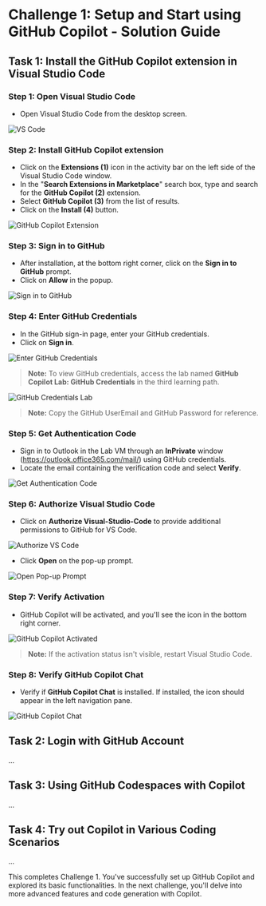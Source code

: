 # Challenge 1: Setup and Start using GitHub Copilot - Solution Guide

## Task 1: Install the GitHub Copilot extension in Visual Studio Code

### Step 1: Open Visual Studio Code
   - Open Visual Studio Code from the desktop screen.
   
   ![VS Code](../media/vscode.png)

### Step 2: Install GitHub Copilot extension
   - Click on the **Extensions (1)** icon in the activity bar on the left side of the Visual Studio Code window.
   - In the "**Search Extensions in Marketplace**" search box, type and search for the **GitHub Copilot (2)** extension.
   - Select **GitHub Copilot (3)** from the list of results.
   - Click on the **Install (4)** button.

   ![GitHub Copilot Extension](../media/task1.1.png)

### Step 3: Sign in to GitHub
   - After installation, at the bottom right corner, click on the **Sign in to GitHub** prompt.
   - Click on **Allow** in the popup.

   ![Sign in to GitHub](../media/signingin.png)

### Step 4: Enter GitHub Credentials
   - In the GitHub sign-in page, enter your GitHub credentials.
   - Click on **Sign in**.

   ![Enter GitHub Credentials](../media/gisignin.png)

   > **Note:** To view GitHub credentials, access the lab named **GitHub Copilot Lab: GitHub Credentials** in the third learning path.

   ![GitHub Credentials Lab](../media/git-odl-cred-1.png)

   > **Note:** Copy the GitHub UserEmail and GitHub Password for reference.

### Step 5: Get Authentication Code
   - Sign in to Outlook in the Lab VM through an **InPrivate** window (https://outlook.office365.com/mail/) using GitHub credentials.
   - Locate the email containing the verification code and select **Verify**.

   ![Get Authentication Code](../media/verify1.png)

### Step 6: Authorize Visual Studio Code
   - Click on **Authorize Visual-Studio-Code** to provide additional permissions to GitHub for VS Code.

   ![Authorize VS Code](../media/1-2.png)

   - Click **Open** on the pop-up prompt.

   ![Open Pop-up Prompt](../media/1-10.png)

### Step 7: Verify Activation
   - GitHub Copilot will be activated, and you'll see the icon in the bottom right corner.

   ![GitHub Copilot Activated](../media/icon.png)

   > **Note:** If the activation status isn't visible, restart Visual Studio Code.

### Step 8: Verify GitHub Copilot Chat
   - Verify if **GitHub Copilot Chat** is installed. If installed, the icon should appear in the left navigation pane.

   ![GitHub Copilot Chat](../media/chatnew.png)

## Task 2: Login with GitHub Account

...

## Task 3: Using GitHub Codespaces with Copilot

...

## Task 4: Try out Copilot in Various Coding Scenarios

...

This completes Challenge 1. You've successfully set up GitHub Copilot and explored its basic functionalities. In the next challenge, you'll delve into more advanced features and code generation with Copilot.

